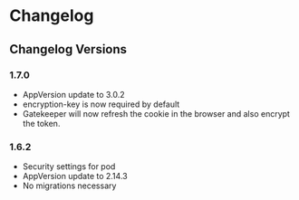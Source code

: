 # Changelog

## Changelog Versions

### 1.7.0

- AppVersion update to 3.0.2
- encryption-key is now required by default
- Gatekeeper will now refresh the cookie in the browser and also encrypt the token.

### 1.6.2

- Security settings for pod
- AppVersion update to 2.14.3
- No migrations necessary
